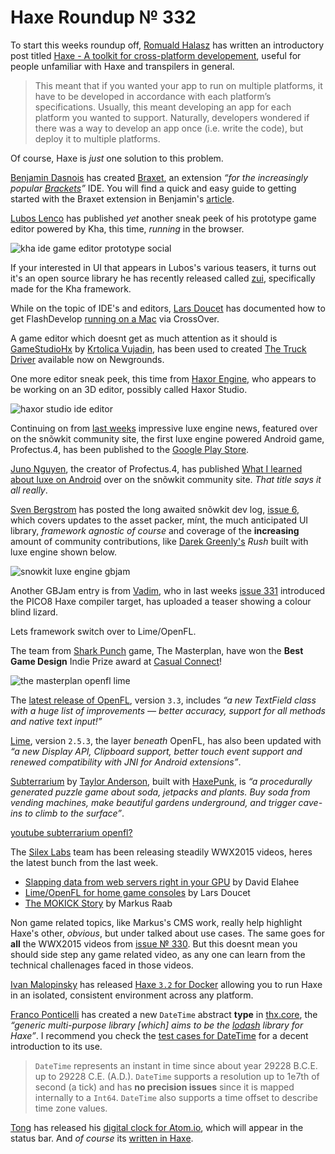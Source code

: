 [_template]: ../templates/roundup.html
[date]: / "2015-08-11 10:05:00"
[modified]: / "2015-08-11 10:05:00"
[published]: / "2015-08-11 10:05:00"
[“”]: a ""
# Haxe Roundup № 332

To start this weeks roundup off, [Romuald Halasz][tw1] has written an introductory
post titled [Haxe - A toolkit for cross-platform developement][l1], useful for 
people unfamiliar with Haxe and transpilers in general.

> This meant that if you wanted your app to run on multiple platforms, it have to 
be developed in accordance with each platform’s specifications. Usually, this 
meant developing an app for each platform you wanted to support. Naturally, 
developers wondered if there was a way to develop an app once (i.e. write the code),
but deploy it to multiple platforms.

Of course, Haxe is _just_ one solution to this problem.

[Benjamin Dasnois][tw2] has created [Braxet][l2], an extension _“for the 
increasingly popular [Brackets][l3]”_ IDE. You will find a quick and easy guide
to getting started with the Braxet extension in Benjamin's [article][l2].

[Lubos Lenco][tw3] has published _yet_ another sneak peek of his prototype game
editor powered by Kha, this time, _running_ in the browser.

![kha ide game editor prototype social](/img/332/khaide.png "Lubos Lenco's (@luboslenco) Kha powered game editor.")

If your interested in UI that appears in Lubos's various teasers, it turns out it's
an open source library he has recently released called [zui][l4], specifically made
for the Kha framework.

While on the topic of IDE's and editors, [Lars Doucet][tw4] has documented how
to get FlashDevelop [running on a Mac][l5] via CrossOver.

A game editor which doesnt get as much attention as it should is [GameStudioHx][l6]
by [Krtolica Vujadin][tw5], has been used to created [The Truck Driver][l7] available
now on Newgrounds.

One more editor sneak peek, this time from [Haxor Engine][tw6], who appears to be
working on an 3D editor, possibly called Haxor Studio.

![haxor studio ide editor](/img/332/haxorstudio.jpg "Haxor Engine working on a prototype 3D? editor.")

Continuing on from [last weeks][l8] impressive luxe engine news, featured over on 
the snõwkit community site, the first luxe engine powered Android game,
Profectus.4, has been published to the [Google Play Store][l9].

[Juno Nguyen][tw7], the creator of Profectus.4, has published [What I learned about
luxe on Android][l10] over on the snõwkit community site. _That title says it all really_.

[Sven Bergstrom][tw8] has posted the long awaited snõwkit dev log, [issue 6][l11], 
which covers updates to the asset packer, mínt, the much anticipated UI library, 
_framework agnostic of course_ and coverage of the **increasing** amount of community 
contributions, like [Darek Greenly's][tw9] _Rush_ built with luxe engine shown below.

![snowkit luxe engine gbjam](/img/332/gbjam.png "Darek Greenly (@Zielakpl) building Rush on Linux for GBJam.")

Another GBJam entry is from [Vadim][tw10], who in last weeks [issue 331][l8]
introduced the PICO8 Haxe compiler target, has uploaded a teaser showing a
colour blind lizard.

Lets framework switch over to Lime/OpenFL.

The team from [Shark Punch][tw11] game, The Masterplan, have won the **Best Game Design**
Indie Prize award at [Casual Connect][tw12]!

![the masterplan openfl lime](/img/332/themasterplan.jpg "@SharkPunchHQ win the Best Game Design Indie Prize award!")

The [latest release of OpenFL][l12], version `3.3`, includes _“a new TextField class with 
a huge list of improvements — better accuracy, support for all methods and 
native text input!”_

[Lime][l13], version `2.5.3`, the layer _beneath_ OpenFL, has also been updated with
_“a new Display API, Clipboard support, better touch event support and renewed 
compatibility with JNI for Android extensions”_.

[Subterrarium][l14] by [Taylor Anderson][tw13], built with [HaxePunk][l15], is
_“a procedurally generated puzzle game about soda, jetpacks and plants. Buy soda 
from vending machines, make beautiful gardens underground, and trigger cave-ins to 
climb to the surface”_.

[youtube subterrarium openfl?](Eii9Di0h8SE)

The [Silex Labs][tw14] team has been releasing steadily WWX2015 videos, heres the latest
bunch from the last week.

- [Slapping data from web servers right in your GPU][l16] by David Elahee
- [Lime/OpenFL for home game consoles][l17] by Lars Doucet
- [The MOKICK Story][l18] by Markus Raab

Non game related topics, like Markus's CMS work, really help highlight Haxe's
other, _obvious_, but under talked about use cases. The same goes for **all** 
the WWX2015 videos from [issue № 330][l19]. But this doesnt mean you should
side step any game related video, as any one can learn from the technical 
challenages faced in those videos.

[Ivan Malopinsky][tw15] has released [Haxe `3.2` for Docker][l20] allowing you to
run Haxe in an isolated, consistent environment across any platform.

[Franco Ponticelli][tw16] has created a new `DateTime` abstract **type** in 
[thx.core][l21], the _“generic multi-purpose library [which] aims to be the 
[lodash][l22] library for Haxe”_. I recommend you check the 
[test cases for DateTime][l23] for a decent introduction to its use.

> `DateTime` represents an instant in time since about year 29228 B.C.E. up to
29228 C.E. (A.D.). `DateTime` supports a resolution up to 1e7th of second (a tick) 
and has **no precision issues** since it is mapped internally to a `Int64`. 
`DateTime` also supports a time offset to describe time zone values.

[Tong][tw17] has released his [digital clock for Atom.io][l24], which will appear
in the status bar. And _of course_ its [written in Haxe][l25].

[tw17]: https://twitter.com/disktree "@disktree"
[tw16]: https://twitter.com/fponticelli "@fponticelli"
[tw15]: https://twitter.com/imskyco "@imskyco"
[tw14]: https://twitter.com/silexlabs "@silexlabs"
[tw13]: https://twitter.com/ttl_anderson "@ttl_anderson"
[tw12]: https://twitter.com/CasualConnect "@CasualConnect"
[tw11]: https://twitter.com/SharkPunchHQ "@SharkPunchHQ"
[tw10]: https://twitter.com/YellowAfterlife "@YellowAfterlife"
[tw9]: https://twitter.com/Zielakpl "@Zielakpl"
[tw8]: https://twitter.com/___discovery "@___discovery"
[tw7]: https://twitter.com/JunoNgx "@JunoNgx"
[tw6]: https://twitter.com/HaxorEngine "@HaxorEngine"
[tw5]: https://twitter.com/GameStudioHx "@GameStudioHx"
[tw4]: https://twitter.com/larsiusprime "@larsiusprime"
[tw3]: https://twitter.com/luboslenco "@luboslenco"
[tw2]: https://twitter.com/Pignoufou_ "@Pignoufou_"
[tw1]: https://twitter.com/romihalasz "@romihalasz"

[l25]: https://github.com/tong/atom-clock "Atom.io digitial clock on GitHub"
[l24]: https://atom.io/packages/clock "Atom.io digital clock package"
[l23]: https://github.com/fponticelli/thx.core/blob/master/test/thx/TestDateTime.hx "Thx.core tests for DateTime on GitHub"
[l22]: http://lodash.com/ "Lodash - A JavaScript utility library delivering consistency, modularity, performance, & extras"
[l21]: https://github.com/fponticelli/thx.core "Thx.core on GitHub"
[l20]: https://github.com/imsky/docker-haxe "Haxe for Docker on GitHub"
[l19]: http://haxe.io/roundups/330/ "Haxe Roundup № 330"
[l18]: http://www.silexlabs.org/the-mokick-story/ "The MOKICK Story WWX2015 video"
[l17]: http://www.silexlabs.org/limeopenfl-for-home-game-consoles/ "Lime/OpenFL for home game consoles WWX2015 video"
[l16]: http://www.silexlabs.org/drakarnage-slapping-data-from-web-servers-right-in-your-gpu/ "Slapping data from web servers right in the GPU WWX2015 video"
[l15]: http://forum.haxepunk.com/index.php?topic=995 "Subterrarium announcement on HaxePunk forums"
[l14]: http://slimefriend.itch.io/subterrarium "Subterrarium on Itch.io"
[l13]: http://lib.haxe.org/p/lime/2.5.3/ "Lime 2.5.3 on HaxeLib"
[l12]: http://lib.haxe.org/p/openfl/3.3.0/ "OpenFL 3.3.0 on HaxeLib"
[l11]: http://snowkit.org/2015/08/10/snowkit-dev-log-6-community/ "Snowkit dev log #6 (community)"
[l10]: http://snowkit.org/2015/08/10/what-i-learned-and-what-you-should-know-about-luxe-on-android/ "What I learned (and what you should know) about luxe on Android"
[l9]: https://play.google.com/store/apps/details?id=com.junongx.profectus4 "Profectus.4 on the Google Play Store"
[l8]: http://haxe.io/roundups/331/ "Haxe Roundup № 331"
[l7]: http://www.newgrounds.com/portal/view/661329 "The Truck Driver"
[l6]: http://gamestudiohx.com/ "GameStudioHx - Cross-platform game editor"
[l5]: https://github.com/fdorg/flashdevelop/issues/818#issuecomment-130445156 "FlashDevelop on OSX via CrossOver"
[l4]: https://github.com/luboslenco/zui "ZUI on GitHub"
[l3]: http://www.brackets.io/ "A modern, open source code editor that understands web design"
[l2]: http://www.benjamindasnois.com/braxet-haxe-in-brackets/ "Braxet - Haxe in Brackets"
[l1]: http://blog.romualdhalasz.com/2015/08/haxe-a-toolkit-for-cross-platform-development/ "Haxe - A toolkit for cross-platform developement"